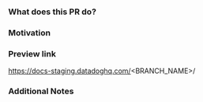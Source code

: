 <!-- *Note: Please remember to review the Datadog Documentation [Contribution Guidelines](https://github.com/DataDog/documentation/blob/master/CONTRIBUTING.md) if you have not yet done so.* -->

### What does this PR do?
<!-- A brief description of the change being made with this pull request.-->

### Motivation
<!-- What inspired you to submit this pull request?-->

### Preview link
<!-- Impacted pages preview links-->

<!-- This is the base preview link. This currently only works if you are in the Datadog organization and working off of a branch - it will not work with a fork. 

Replace the branch name and add the complete path: -->
https://docs-staging.datadoghq.com/<BRANCH_NAME>/<PATH>

### Additional Notes
<!-- Anything else we should know when reviewing?-->
